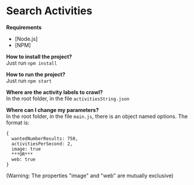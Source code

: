 # Search Activities

**Requirements** <br/>
- [Node.js]
- [NPM]

**How to install the project?** <br/>
Just run ```npm install```

**How to run the project?** <br/>
Just run ```npm start```

**Where are the activity labels to crawl?** <br/>
In the root folder, in the file ```activitiesString.json```

**Where can I change my parameters?** <br/>
In the root folder, in the file ```main.js```, there is an object named options. 
The format is:
```
{ 
  wantedNumberResults: 750, 
  activitiesPerSecond: 2, 
  image: true
  ***OR***
  web: true
}
```
(Warning: The properties "image" and "web" are mutually exclusive)

